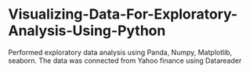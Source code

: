 # Visualizing-Data-For-Exploratory-Analysis-Using-Python
Performed exploratory data analysis using Panda, Numpy, Matplotlib, seaborn. The data was connected from Yahoo finance using Datareader
